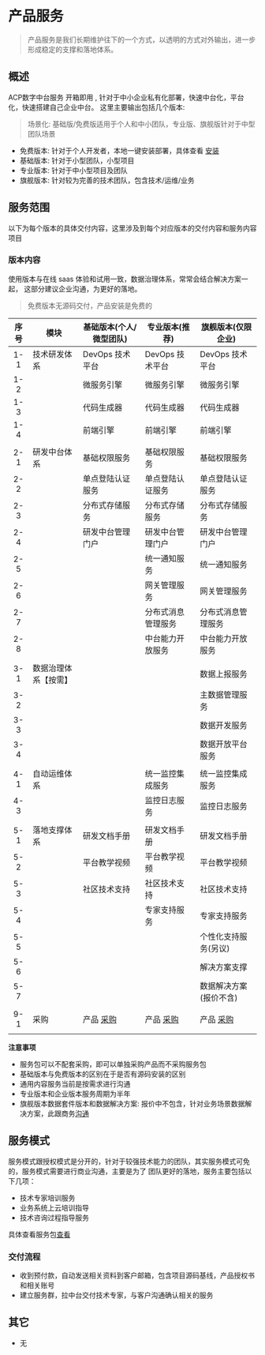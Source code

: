 # 产品服务

> 产品服务是我们长期维护往下的一个方式，以透明的方式对外输出，进一步形成稳定的支撑和落地体系。

## 概述

ACP数字中台服务 开箱即用 , 针对于中小企业私有化部署，快速中台化，平台化，快速搭建自己企业中台。
这里主要输出包括几个版本:

> 场景化: 基础版/免费版适用于个人和中小团队，专业版、旗舰版针对于中型团队场景

- 免费版本: 针对于个人开发者，本地一键安装部署，具体查看 [安装](/operation/81_install/)
- 基础版本: 针对于小型团队，小型项目
- 专业版本: 针对于中小型项目及团队
- 旗舰版本: 针对较为完善的技术团队，包含技术/运维/业务

## 服务范围

以下为每个版本的具体交付内容，这里涉及到每个对应版本的交付内容和服务内容项目

### 版本内容

使用版本与在线 saas 体验和试用一致，数据治理体系，常常会结合解决方案一起，
这部分建议企业沟通，为更好的落地。

> 免费版本无源码交付，产品安装是免费的

| 序号 | 模块                 | 基础版本(个人/微型团队) | 专业版本(推荐)       | 旗舰版本(仅限企业)     |
|:----:|----------------------|-------------------------|----------------------|------------------------|
| 1-1  | 技术研发体系         | DevOps 技术平台         | DevOps 技术平台      | DevOps 技术平台        |
| 1-2  |                      | 微服务引擎              | 微服务引擎           | 微服务引擎             |
| 1-3  |                      | 代码生成器              | 代码生成器           | 代码生成器             |
| 1-4  |                      | 前端引擎                | 前端引擎             | 前端引擎               |
|      |                      |                         |                      |                        |
| 2-1  | 研发中台体系         | 基础权限服务            | 基础权限服务         | 基础权限服务           |
| 2-2  |                      | 单点登陆认证服务        | 单点登陆认证服务     | 单点登陆认证服务       |
| 2-3  |                      | 分布式存储服务          | 分布式存储服务       | 分布式存储服务         |
| 2-4  |                      | 研发中台管理门户        | 研发中台管理门户     | 研发中台管理门户       |
| 2-5  |                      |                         | 统一通知服务         | 统一通知服务           |
| 2-6  |                      |                         | 网关管理服务         | 网关管理服务           |
| 2-7  |                      |                         | 分布式消息管理服务   | 分布式消息管理服务     |
| 2-8  |                      |                         | 中台能力开放服务     | 中台能力开放服务       |
|      |                      |                         |                      |                        |
| 3-1  | 数据治理体系【按需】 |                         |                      | 数据上报服务           |
| 3-2  |                      |                         |                      | 主数据管理服务         |
| 3-3  |                      |                         |                      | 数据开发服务           |
| 3-4  |                      |                         |                      | 数据开放平台服务       |
|      |                      |                         |                      |                        |
| 4-1  | 自动运维体系         |                         | 统一监控集成服务     | 统一监控集成服务       | 
| 4-3  |                      |                         | 监控日志服务         | 监控日志服务           |
|      |                      |                         |                      |                        |
| 5-1  | 落地支撑体系         | 研发文档手册            | 研发文档手册         | 研发文档手册           |
| 5-2  |                      | 平台教学视频            | 平台教学视频         | 平台教学视频           |
| 5-3  |                      | 社区技术支持            | 社区技术支持         | 社区技术支持           |
| 5-4  |                      |                         | 专家支持服务         | 专家支持服务           |
| 5-5  |                      |                         |                      | 个性化支持服务(另议)   |
| 5-6  |                      |                         |                      | 解决方案支撑           |
| 5-7  |                      |                         |                      | 数据解决方案(报价不含) |
|      |                      |                         |                      |                        |
| 9-1  | 采购                 | 产品 [采购][base_01]    | 产品 [采购][base_02] | 产品 [采购][base_03]   |
|      |                      |                         |                      |                        |

[base_00]: http://cloud.linesno.com
[base_01]: ./04_商务沟通.md
[base_01_s]: http://cloud.linesno.com
[base_02]: ./04_商务沟通.md
[base_02_s]: http://cloud.linesno.com
[base_03]: ./04_商务沟通.md
[base_03_s]: http://cloud.linesno.com

**注意事项**

- 服务包可以不配套采购，即可以单独采购产品而不采购服务包
- 基础版本与免费版本的区别在于是否有源码安装的区别
- 通用内容服务当前是按需求进行沟通
- 专业版本和企业版本服务周期为半年
- 旗舰版本数据套件版本和数据解决方案: 报价中不包含，针对业务场景数据解决方案，此跟商务[沟通](./04_商务沟通.md )

## 服务模式

服务模式跟授权模式是分开的，针对于较强技术能力的团队，其实服务模式可免的，服务模式需要进行商业沟通，主要是为了
团队更好的落地，服务主要包括以下几项：

- 技术专家培训服务
- 业务系统上云培训指导
- 技术咨询过程指导服务

具体查看服务包[查看](./03_%E6%9C%8D%E5%8A%A1%E5%86%85%E5%AE%B9.md)

### 交付流程

- 收到预付款，自动发送相关资料到客户邮箱，包含项目源码基线，产品授权书和相关账号
- 建立服务群，拉中台交付技术专家，与客户沟通确认相关的服务

## 其它

- 无

<style type="css">
.prices_table table{
  th:first-of-type {
      width: 50px;
  }
  th:nth-of-type(2) {
      width: 120px;
  }
}
</style>
